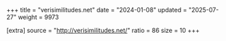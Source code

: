 +++
title = "verisimilitudes.net"
date = "2024-01-08"
updated = "2025-07-27"
weight = 9973

[extra]
source = "http://verisimilitudes.net/"
ratio = 86
size = 10
+++
